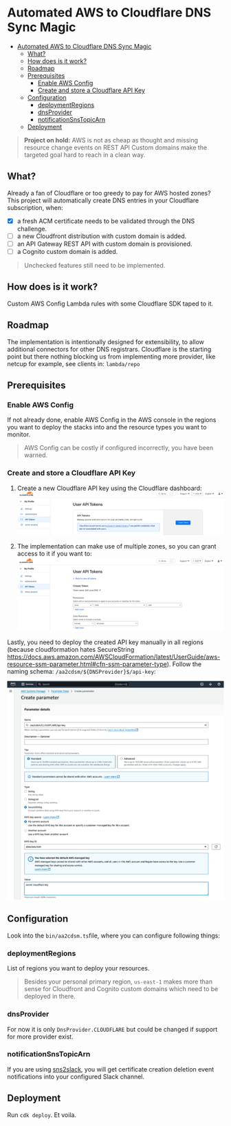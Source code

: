 # Automated AWS to Cloudflare DNS Sync Magic

- [Automated AWS to Cloudflare DNS Sync Magic](#automated-aws-to-cloudflare-dns-sync-magic)
  - [What?](#what)
  - [How does is it work?](#how-does-is-it-work)
  - [Roadmap](#roadmap)
  - [Prerequisites](#prerequisites)
    - [Enable AWS Config](#enable-aws-config)
    - [Create and store a Cloudflare API Key](#create-and-store-a-cloudflare-api-key)
  - [Configuration](#configuration)
    - [deploymentRegions](#deploymentregions)
    - [dnsProvider](#dnsprovider)
    - [notificationSnsTopicArn](#notificationsnstopicarn)
  - [Deployment](#deployment)

> **Project on hold:** AWS is not as cheap as thought and missing resource change events on REST API Custom domains make the targeted goal hard to reach in a clean way. 

## What?

Already a fan of Cloudflare or too greedy to pay for AWS hosted zones? This project will automatically create DNS entries in your Cloudflare subscription, when:

- [x] a fresh ACM certificate needs to be validated through the DNS challenge.
- [ ] a new Cloudfront distribution with custom domain is added.
- [ ] an API Gateway REST API with custom domain is provisioned.
- [ ] a Cognito custom domain is added.

> Unchecked features still need to be implemented.


## How does is it work?

Custom AWS Config Lambda rules with some Cloudflare SDK taped to it.


## Roadmap

The implementation is intentionally designed for extensibility, to allow additional connectors for other DNS registrars. Cloudflare is the starting point but there nothing blocking us from implementing more provider, like netcup for example, see clients in: `lambda/repo`

## Prerequisites

### Enable AWS Config

If not already done, enable AWS Config in the AWS console in the regions you want to deploy the stacks into and the resource types you want to monitor.

> AWS Config can be costly if configured incorrectly, you have been warned.

### Create and store a Cloudflare API Key

1) Create a new Cloudflare API key using the Cloudflare dashboard:
![Cloudflare API Key Creation](./assets/cf-api-token-1.png)

2) The implementation can make use of multiple zones, so you can grant access to it if you want to:
![Cloudflare API Key Creation](./assets/cf-api-token-2.png)

Lastly, you need to deploy the created API key manually in all regions (because cloudformation hates SecureString <https://docs.aws.amazon.com/AWSCloudFormation/latest/UserGuide/aws-resource-ssm-parameter.html#cfn-ssm-parameter-type>). Follow the naming schema: `/aa2cdsm/${DNSProvider}$/api-key`:

![Cloudflare API Key Creation](./assets/cf-api-token-3.png)


## Configuration
Look into the `bin/aa2cdsm.ts`file, where you can configure following things:

### deploymentRegions
List of regions you want to deploy your resources.

> Besides your personal primary region, `us-east-1` makes more than sense for Cloudfront and Cognito custom domains which need to be deployed in there.

### dnsProvider
For now it is only `DnsProvider.CLOUDFLARE` but could be changed if support for more provider exist.

### notificationSnsTopicArn

If you are using [sns2slack](https://github.com/hikkoiri/sns2slack), you will get certificate creation deletion event notifications into your configured Slack channel.

## Deployment
Run `cdk deploy`. Et voila.

